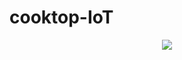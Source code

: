 # cooktop-IoT



<div style="text-align:center"><img src ="https://github.com/gabimachado/cooktop-IoT/blob/master/doc/project.min.jpg" /></div>
